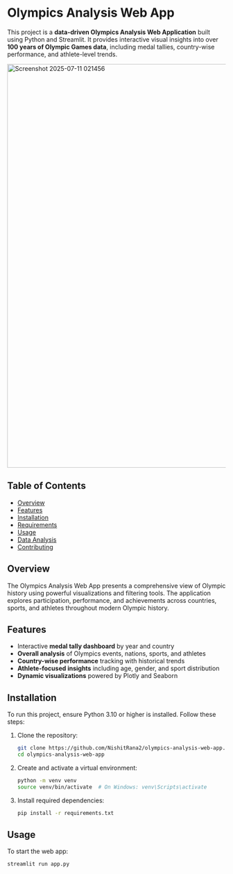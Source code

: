 # Olympics Analysis Web App

This project is a **data-driven Olympics Analysis Web Application** built using Python and Streamlit. It provides interactive visual insights into over **100 years of Olympic Games data**, including medal tallies, country-wise performance, and athlete-level trends.

<img width="1792" height="929" alt="Screenshot 2025-07-11 021456" src="https://github.com/user-attachments/assets/8f51471d-bea1-4351-8756-d29a3579507c" />

## Table of Contents
- [Overview](#overview)
- [Features](#features)
- [Installation](#installation)
- [Requirements](#requirements)
- [Usage](#usage)
- [Data Analysis](#data-analysis)
- [Contributing](#contributing)

## Overview

The Olympics Analysis Web App presents a comprehensive view of Olympic history using powerful visualizations and filtering tools. The application explores participation, performance, and achievements across countries, sports, and athletes throughout modern Olympic history.

## Features

- Interactive **medal tally dashboard** by year and country  
- **Overall analysis** of Olympics events, nations, sports, and athletes  
- **Country-wise performance** tracking with historical trends  
- **Athlete-focused insights** including age, gender, and sport distribution  
- **Dynamic visualizations** powered by Plotly and Seaborn

## Installation

To run this project, ensure Python 3.10 or higher is installed. Follow these steps:

1. Clone the repository:
    ```bash
    git clone https://github.com/NishitRana2/olympics-analysis-web-app.git
    cd olympics-analysis-web-app
    ```

2. Create and activate a virtual environment:
    ```bash
    python -m venv venv
    source venv/bin/activate  # On Windows: venv\Scripts\activate
    ```

3. Install required dependencies:
    ```bash
    pip install -r requirements.txt
    ```

## Usage

To start the web app:

```bash
streamlit run app.py
